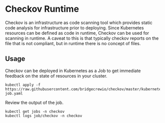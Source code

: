 # Checkov Runtime

Checkov is an infrastructure as code scanning tool which provides static code analysis for
infrastructure prior to deploying.  Since Kubernetes resources can be defined as code in runtime,
Checkov can be used for scanning in runtime.  A caveat to this is that typically checkov reports on the file
that is not compliant, but in runtime there is no concept of files.

## Usage

Checkov can be deployed in Kubernetes as a Job to get immediate feedback on the state of resources in your cluster.

```$xslt
kubectl apply -f https://raw.githubusercontent.com/bridgecrewio/checkov/master/kubernetes/checkov-job.yaml
```

Review the output of the job.

```$xslt
kubectl get jobs -n checkov
kubectl logs job/checkov -n checkov
```
